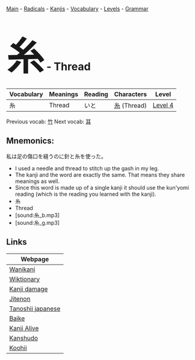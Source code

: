 <style> bigfont {font-size: 100px}</style>
[Main](../README.md) -
[Radicals](../radicals.md) -
[Kanjis](../kanjis.md) -
[Vocabulary](../vocabulary.md) -
[Levels](../levels.md) -
[Grammar](../grammar.md)
# <bigfont> 糸</bigfont> - Thread 

| Vocabulary | Meanings | Reading | Characters | Level |
| --- | --- | --- | --- | --- |
| 糸 | Thread | いと |  [糸](../kanjis/糸.md) (Thread) | [Level 4](../levels/wk_level4.md) |

Previous vocab: [竹](竹.md) Next vocab: [耳](耳.md) 

## Mnemonics:
私は足の傷口を縫うのに針と糸を使った。
* I used a needle and thread to stitch up the gash in my leg.
* The kanji and the word are exactly the same. That means they share meanings as well.
* Since this word is made up of a single kanji it should use the kun'yomi reading (which is the reading you learned with the kanji).
* 糸
* Thread
* [sound:糸_b.mp3]
* [sound:糸_g.mp3]


## Links 

| Webpage |
| --- |
| [Wanikani          ](https://www.wanikani.com/kanji/糸) |
| [Wiktionary        ](https://en.wiktionary.org/wiki/糸) |
| [Kanji damage      ](http://www.kanjidamage.com/kanji/search?utf8=✓&q=糸) |
| [Jitenon           ](https://jitenon.com/kanji/糸) |
| [Tanoshii japanese ](https://www.tanoshiijapanese.com/dictionary/kanji.cfm?k=糸) |
| [Baike             ](https://baike.baidu.com/item/糸) |
| [Kanji Alive       ](https://app.kanjialive.com/糸) |
| [Kanshudo          ](https://www.kanshudo.com/searchmn?q=糸) |
| [Koohii            ](https://kanji.koohii.com/study/kanji/糸) |
